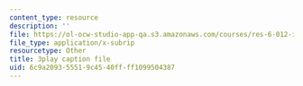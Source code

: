 ```yaml
---
content_type: resource
description: ''
file: https://ol-ocw-studio-app-qa.s3.amazonaws.com/courses/res-6-012-introduction-to-probability-spring-2018/6c9a209355519c4540ffff1099504387_NbYB0fiHoCs.srt
file_type: application/x-subrip
resourcetype: Other
title: 3play caption file
uid: 6c9a2093-5551-9c45-40ff-ff1099504387
---
```

